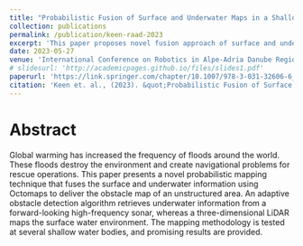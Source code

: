 ```yaml
---
title: "Probabilistic Fusion of Surface and Underwater Maps in a Shallow Water Environment."
collection: publications
permalink: /publication/keen-raad-2023
excerpt: 'This paper proposes novel fusion approach of surface and underwater maps.'
date: 2023-05-27
venue: 'International Conference on Robotics in Alpe-Adria Danube Region (RAAD 2023).'
# slidesurl: 'http://academicpages.github.io/files/slides1.pdf'
paperurl: 'https://link.springer.com/chapter/10.1007/978-3-031-32606-6_23'
citation: 'Keen et. al., (2023). &quot;Probabilistic Fusion of Surface and Underwater Maps in a Shallow Water Environment.&quot; <i>International Conference on Robotics in Alpe-Adria Danube Region (RAAD 2023)</i>. pp. 195-202(1).'
---
```


Abstract
===
Global warming has increased the frequency of floods around the world. These floods destroy the environment and create navigational problems for rescue operations. This paper presents a novel probabilistic mapping technique that fuses the surface and underwater information using Octomaps to deliver the obstacle map of an unstructured area. An adaptive obstacle detection algorithm retrieves underwater information from a forward-looking high-frequency sonar, whereas a three-dimensional LiDAR maps the surface water environment. The mapping methodology is tested at several shallow water bodies, and promising results are provided.
